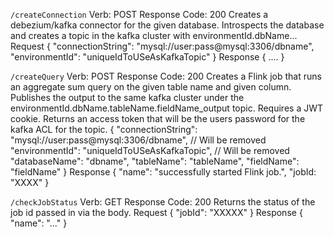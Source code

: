`/createConnection`
Verb: POST
Response Code: 200
Creates a debezium/kafka connector for the given database. Introspects
the database and creates a topic in the kafka cluster with environmentId.dbName...
Request
{
"connectionString": "mysql://user:pass@mysql:3306/dbname",
"environmentId": "uniqueIdToUSeAsKafkaTopic"
}
Response
{
....
}

`/createQuery`
Verb: POST
Response Code: 200
Creates a Flink job that runs an aggregate sum query on the given
table name and given column. Publishes the output to the same
kafka cluster under the environmentId.dbName.tableName.fieldName_output topic.
Requires a JWT cookie.
Returns an access token that will be the users password for the kafka ACL for
the topic.
{
"connectionString": "mysql://user:pass@mysql:3306/dbname", // Will be removed
"environmentId": "uniqueIdToUSeAsKafkaTopic", // Will be removed
"databaseName": "dbname",
"tableName": "tableName",
"fieldName": "fieldName"
}
Response
{
"name": "successfully started Flink job.",
"jobId: "XXXX"
}

`/checkJobStatus`
Verb: GET
Response Code: 200
Returns the status of the job id passed in via the body.
Request
{ "jobId": "XXXXX" }
Response
{
"name": "..."
}
